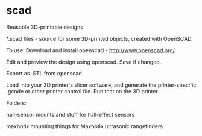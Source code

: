 # scad
Reusable 3D-printable designs

*.scad files - source for some 3D-printed objects, created with OpenSCAD.

To use:
 Download and install openscad - http://www.openscad.org/

Edit and preview the design using openscad.  Save if changed.

Export as .STL from openscad.

Load into your 3D printer's slicer software, and generate the
printer-specific .gcode or other printer control file.  Run that on the 3D
printer.


Folders:

hall-sensor
	mounts and stuff for hall-effect sensors

maxbotix
	mounting things for Maxbotix ultrasonic rangefinders


